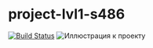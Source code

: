 # project-lvl1-s486
[![Build Status](https://travis-ci.org/usernaimandrey/project-lvl1-s486.svg?branch=master)](https://travis-ci.org/usernaimandrey/project-lvl1-s486)
![Иллюстрация к проекту](https://github.com/usernaimandrey/usernameandrey.github.io/blob/master/brain-games.gif)
